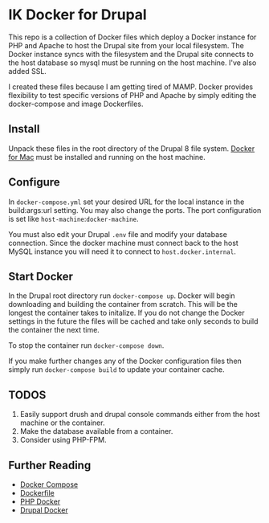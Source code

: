 # IK Docker for Drupal
This repo is a collection of Docker files which deploy a Docker instance for PHP and Apache to host the Drupal site from your local filesystem. The Docker instance syncs with the filesystem and the Drupal site connects to the host database so mysql must be running on the host machine. I've also added SSL.

I created these files because I am getting tired of MAMP. Docker provides flexibility to test specific versions of PHP and Apache by simply editing the docker-compose and image Dockerfiles.
## Install
Unpack these files in the root directory of the Drupal 8 file system.
[Docker for Mac](https://docs.docker.com/docker-for-mac/) must be installed and running on the host machine.
## Configure
In `docker-compose.yml` set your desired URL for the local instance in the build:args:url setting. You may also change the ports. The port configuration is set like `host-machine`:`docker-machine`.

You must also edit your Drupal `.env` file and modify your database connection. Since the docker machine must connect back to the host MySQL instance you will need it to connect to `host.docker.internal`.
## Start Docker
In the Drupal root directory run `docker-compose up`. Docker will begin downloading and building the container from scratch. This will be the longest the container takes to initalize. If you do not change the Docker settings in the future the files will be cached and take only seconds to build the container the next time.

To stop the container run `docker-compose down`.

If you make further changes any of the Docker configuration files then simply run `docker-compose build` to update your container cache.
## TODOS
1. Easily support drush and drupal console commands either from the host machine or the container.
1. Make the database available from a container.
1. Consider using PHP-FPM.
## Further Reading
- [Docker Compose](https://docs.docker.com/compose/compose-file)
- [Dockerfile](https://docs.docker.com/engine/reference/builder/)
- [PHP Docker](https://hub.docker.com/_/php/)
- [Drupal Docker](https://hub.docker.com/_/drupal/)